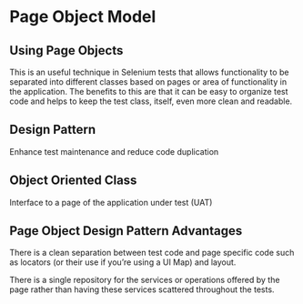 # Page Object Model

## Using Page Objects

This is an useful technique in Selenium tests that allows functionality to be separated into different classes based on pages or area of functionality in the application. The benefits to this are that it can be easy to organize test code and helps to keep the test class, itself, even more clean and readable.

## Design Pattern

Enhance test maintenance and reduce code duplication

## Object Oriented Class

Interface to a page of the application under test (UAT)

## Page Object Design Pattern Advantages

There is a clean separation between test code and page specific code such as locators (or their use if you’re using a UI Map) and layout.

There is a single repository for the services or operations offered by the page rather than having these services scattered throughout the tests.


